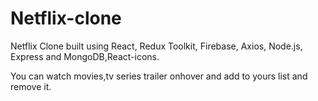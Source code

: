 # Netflix-clone

Netflix Clone built using React, Redux Toolkit, Firebase, Axios, Node.js, Express and MongoDB,React-icons.

You can watch movies,tv series trailer onhover and add to yours list and remove it.

